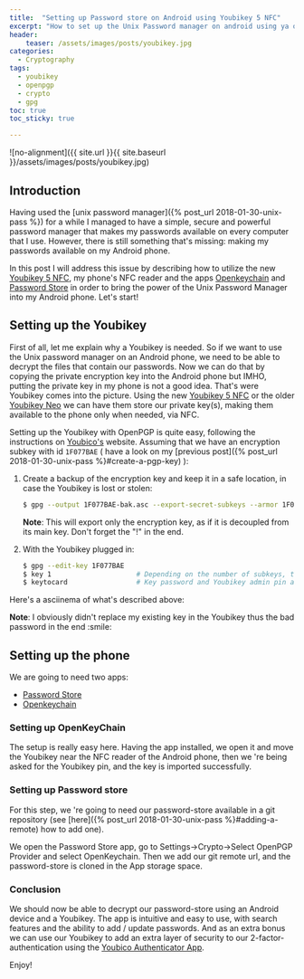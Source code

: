 ```yaml
---
title:  "Setting up Password store on Android using Youbikey 5 NFC"
excerpt: "How to set up the Unix Password manager on android using ya oubikey 5 NFC"
header:
    teaser: /assets/images/posts/youbikey.jpg
categories: 
  - Cryptography
tags:
  - youbikey
  - openpgp
  - crypto
  - gpg
toc: true
toc_sticky: true

---
```


![no-alignment]({{ site.url }}{{ site.baseurl }}/assets/images/posts/youbikey.jpg)

## Introduction

Having used the [unix password manager]({% post_url 2018-01-30-unix-pass %}) for a while I managed to have a simple,
secure and powerful password manager that makes my passwords available on every computer that I use.
However, there is still something that's missing: making my passwords available on my Android phone. 

In this post I will address this issue by describing how to utilize the new [Youbikey 5 NFC](https://www.yubico.com/product/yubikey-5-nfc/),
my phone's NFC reader and the apps
[Openkeychain](https://www.openkeychain.org/) and [Password Store](https://play.google.com/store/apps/details?id=com.zeapo.pwdstore&hl=en_US) 
in order to bring the power of the Unix Password Manager into my Android phone. Let's start!

## Setting up the Youbikey

First of all, let me explain why a Youbikey is needed. So if we want to use the Unix password manager on an Android phone,
we need to be able to decrypt the files that contain our passwords. Now we can do that by copying the private encryption
key into the Android phone but IMHO, putting the private key in my phone is not a good idea. That's were Youbikey comes into
the picture. Using the new [Youbikey 5 NFC](https://www.yubico.com/product/yubikey-5-nfc/) or the older
[Youbikey Neo](https://support.yubico.com/support/solutions/articles/15000006494-yubikey-neo) we can have them store our
private key(s), making them available to the phone only when needed, via NFC.

Setting up the Youbikey with OpenPGP is quite easy, following the instructions on [Youbico's](https://support.yubico.com/support/solutions/articles/15000006420-using-your-yubikey-with-openpgp)
website. Assuming that we have an encryption subkey with id `1F077BAE` ( have a look on my [previous post]({% post_url 2018-01-30-unix-pass %}#create-a-pgp-key) ):

1.  Create a backup of the encryption key and keep it in a safe location, in case the Youbikey is lost or stolen:
   
    ```bash
    $ gpg --output 1F077BAE-bak.asc --export-secret-subkeys --armor 1F077BAE!
    ```

    <p class="notice--info">
        <strong>Note</strong>: This will export only the encryption key, as if it is decoupled from its main key. Don't forget the "!" in the end.
    </p>
   
2.  With the Youbikey plugged in:

    ```bash
    $ gpg --edit-key 1F077BAE
    $ key 1                     # Depending on the number of subkeys, the number 1 may be different
    $ keytocard                 # Key password and Youbikey admin pin are needed for this step
    ```

Here's a asciinema of what's described above:

<script id="asciicast-QEi40F3mFUzpAFPAoIFkdD05p" src="https://asciinema.org/a/QEi40F3mFUzpAFPAoIFkdD05p.js" data-rows="25" data-theme="asciinema" async></script>
    
<p class="notice--info">
    <strong>Note</strong>: I obviously didn't replace my existing key in the Youbikey thus the bad password in the end :smile:
</p>

## Setting up the phone

We are going to need two apps:

* [Password Store](https://f-droid.org/en/packages/com.zeapo.pwdstore/) 
* [Openkeychain](https://f-droid.org/en/packages/org.sufficientlysecure.keychain/)


### Setting up OpenKeyChain

The setup is really easy here. Having the app installed, we open it and move the Youbikey near the NFC reader of the Android phone,
then we 're being asked for the Youbikey pin, and the key is imported successfully. 


### Setting up Password store

For this step, we 're going to need our password-store available in a git repository (see [here]({% post_url 2018-01-30-unix-pass %}#adding-a-remote) how to add one).

We open the Password Store app, go to Settings->Crypto->Select OpenPGP Provider and select OpenKeychain. Then we add our
git remote url, and the password-store is cloned in the App storage space. 


### Conclusion

We should now be able to decrypt our password-store using an Android device and a Youbikey. The app is intuitive and easy to use,
with search features and the ability to add / update passwords. And as an extra bonus we can use our Youbikey to add an
extra layer of security to our 2-factor-authentication using the [Youbico Authenticator App](https://www.yubico.com/products/services-software/download/yubico-authenticator/).

Enjoy!

